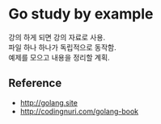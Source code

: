 # Go study by example

강의 하게 되면 강의 자료로 사용.  
파일 하나 하나가 독립적으로 동작함.  
예제를 모으고 내용을 정리할 계획.

## Reference

- <http://golang.site>
- <http://codingnuri.com/golang-book>
